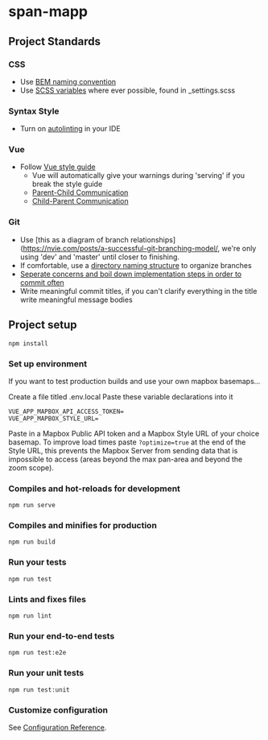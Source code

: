 # span-mapp

## Project Standards
### CSS
- Use [BEM naming convention](http://getbem.com/naming/)
- Use [SCSS variables](https://sass-lang.com/documentation/variables) where ever possible, found in _settings.scss

### Syntax Style
- Turn on [autolinting](https://marketplace.visualstudio.com/items?itemName=dbaeumer.vscode-eslint) in your IDE

### Vue
- Follow [Vue style guide](https://vuejs.org/v2/style-guide/)
    - Vue will automatically give your warnings during 'serving' if you break the style guide
    - [Parent-Child Communication](https://vuejs.org/v2/guide/components.html#Passing-Data-to-Child-Components-with-Props)
    - [Child-Parent Communication](https://vuejs.org/v2/guide/components.html#Listening-to-Child-Components-Events)

### Git
- Use [this as a diagram of branch relationships](https://nvie.com/posts/a-successful-git-branching-model/, we're only using 'dev' and 'master' until closer to finishing.
- If comfortable, use a [directory naming structure](https://coderwall.com/p/qkofma/a-caution-about-git-branch-names-with-s) to organize branches
- [Seperate concerns and boil down implementation steps in order to commit often](https://www.git-tower.com/learn/git/ebook/en/command-line/appendix/best-practices)
- Write meaningful commit titles, if you can't clarify everything in the title write meaningful message bodies

## Project setup
```
npm install
```

### Set up environment
If you want to test production builds and use your own mapbox basemaps...

Create a file titled .env.local
Paste these variable declarations into it
```
VUE_APP_MAPBOX_API_ACCESS_TOKEN=
VUE_APP_MAPBOX_STYLE_URL=
```
Paste in a Mapbox Public API token and a Mapbox Style URL of your choice basemap.
To improve load times paste `?optimize=true` at the end of the Style URL, this prevents the Mapbox Server from sending
data that is impossible to access (areas beyond the max pan-area and beyond the zoom scope).

### Compiles and hot-reloads for development
```
npm run serve
```

### Compiles and minifies for production
```
npm run build
```

### Run your tests
```
npm run test
```

### Lints and fixes files
```
npm run lint
```

### Run your end-to-end tests
```
npm run test:e2e
```

### Run your unit tests
```
npm run test:unit
```

### Customize configuration
See [Configuration Reference](https://cli.vuejs.org/config/).
